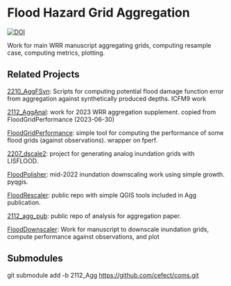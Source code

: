 # Flood Hazard Grid Aggregation

[![DOI](https://zenodo.org/badge/440854458.svg)](https://zenodo.org/badge/latestdoi/440854458)

Work for main WRR manuscript aggregating grids, computing resample case, computing metrics, plotting.

## Related Projects

[2210_AggFSyn](https://github.com/cefect/2210_AggFSyn.git):  Scripts for computing potential flood damage function error from aggregation against synthetically produced depths. ICFM9 work

[2112_AggAnal](https://github.com/cefect/2112_AggAnal): work for 2023 WRR aggregation supplement. copied from FloodGridPerformance (2023-06-30)

[FloodGridPerformance](https://github.com/cefect/FloodGridPerformance): simple tool for computing the performance of some flood grids (against observations). wrapper on fperf.

[2207_dscale2](https://github.com/cefect/2207_dscale2): project for generating analog inundation grids with LISFLOOD. 

[FloodPolisher](https://github.com/cefect/FloodPolisher): mid-2022 inundation downscaling work using simple growth. pyqgis. 

[FloodRescaler](https://github.com/cefect/FloodRescaler): public repo with simple QGIS tools included in Agg publication.  

[2112_agg_pub](https://github.com/cefect/2112_agg_pub): public repo of analysis for aggregation paper. 

[FloodDownscaler](https://github.com/cefect/FloodDownscaler): Work for manuscript to downscale inundation grids, compute performance against observations, and plot

## Submodules
git submodule add -b 2112_Agg https://github.com/cefect/coms.git
